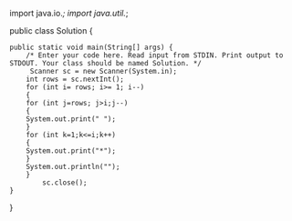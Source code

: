 import java.io.*;
import java.util.*;

public class Solution {

    public static void main(String[] args) {
        /* Enter your code here. Read input from STDIN. Print output to STDOUT. Your class should be named Solution. */
         Scanner sc = new Scanner(System.in); 
        int rows = sc.nextInt();
        for (int i= rows; i>= 1; i--)
        {
        for (int j=rows; j>i;j--)
        {
        System.out.print(" ");
        }
        for (int k=1;k<=i;k++)
        {
        System.out.print("*");
        }
        System.out.println("");
        }
            sc.close();
    }
}
